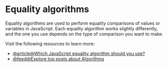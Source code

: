 # Equality algorithms

Equality algorithms are used to perform equality comparisons of values or variables in JavaScript. Each equality algorithm works slightly differently, and the one you use depends on the type of comparison you want to make.

Visit the following resources to learn more:

- [@article@Which JavaScript equality algorithm should you use?](https://developer.mozilla.org/en-US/docs/Web/JavaScript/Equality_comparisons_and_sameness)
- [@feed@Explore top posts about Algorithms](https://app.daily.dev/tags/algorithms?ref=roadmapsh)
